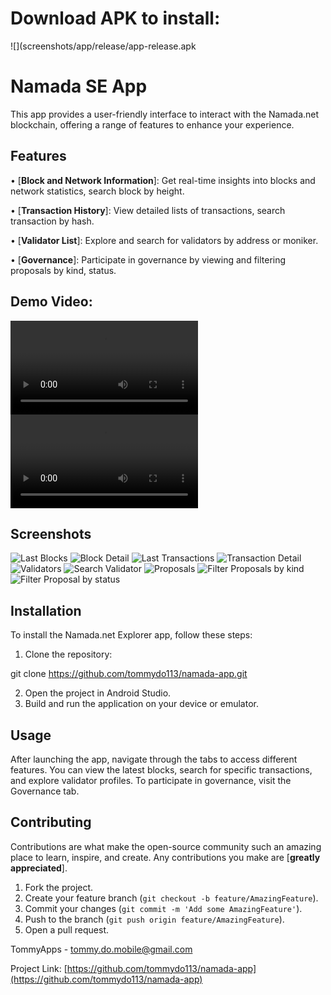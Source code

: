 # Download APK to install:
 ![](screenshots/app/release/app-release.apk
# Namada SE App

 This app provides a user-friendly interface to interact with the Namada.net blockchain, offering a range of features to enhance your experience.

## Features

•  [**Block and Network Information**]: Get real-time insights into blocks and network statistics, search block by height.

•  [**Transaction History**]: View detailed lists of transactions, search transaction by hash.

•  [**Validator List**]: Explore and search for validators by address or moniker.

•  [**Governance**]: Participate in governance by viewing and filtering proposals by kind, status.

## Demo Video:
![Video](screenshots/Screen_recording.mp4)
![Video](https://github.com/tommydo113/namada-app/blob/main/screenshots/Screen_recording.mp4)

## Screenshots
![Last Blocks](screenshots/blocks.png)
![Block Detail](screenshots/block_detail.jpg)
![Last Transactions](screenshots/transactions.png)
![Transaction Detail](screenshots/transaction_detail.jpg)
![Validators](screenshots/validators.jpg)
![Search Validator](screenshots/search_validator.jpg)
![Proposals](screenshots/proposals.jpg)
![Filter Proposals by kind](screenshots/filter_proposal_kind.jpg)
![Filter Proposal by status](screenshots/filter_proposal_status.jpg)



## Installation

To install the Namada.net Explorer app, follow these steps:

1. Clone the repository:

git clone https://github.com/tommydo113/namada-app.git

2. Open the project in Android Studio.
3. Build and run the application on your device or emulator.

## Usage

After launching the app, navigate through the tabs to access different features. You can view the latest blocks, search for specific transactions, and explore validator profiles. To participate in governance, visit the Governance tab.

## Contributing

Contributions are what make the open-source community such an amazing place to learn, inspire, and create. Any contributions you make are [**greatly appreciated**].

1. Fork the project.
2. Create your feature branch (`git checkout -b feature/AmazingFeature`).
3. Commit your changes (`git commit -m 'Add some AmazingFeature'`).
4. Push to the branch (`git push origin feature/AmazingFeature`).
5. Open a pull request.



TommyApps - tommy.do.mobile@gmail.com

Project Link: [https://github.com/tommydo113/namada-app](https://github.com/tommydo113/namada-app)
